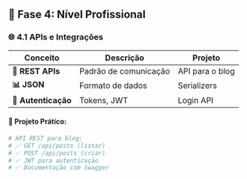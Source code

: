 ## 🚀 **Fase 4: Nível Profissional**

### 🌐 **4.1 APIs e Integrações**

| Conceito | Descrição | Projeto |
|----------|-----------|---------|
| **🔄 REST APIs** | Padrão de comunicação | API para o blog |
| **📊 JSON** | Formato de dados | Serializers |
| **🔑 Autenticação** | Tokens, JWT | Login API |

#### 📝 **Projeto Prático:**
```ruby
# API REST para blog:
# ✅ GET /api/posts (listar)
# ✅ POST /api/posts (criar)
# ✅ JWT para autenticação
# ✅ Documentação com Swagger
```
